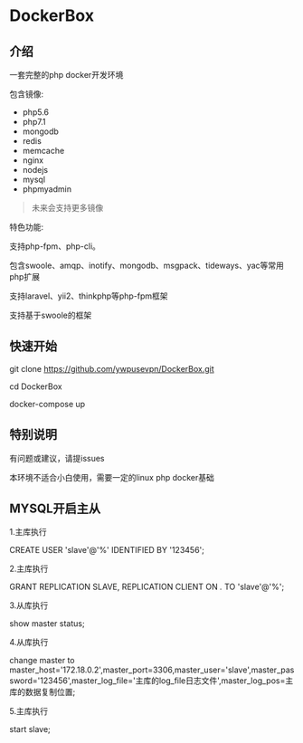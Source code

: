 # DockerBox

## 介绍

一套完整的php docker开发环境

包含镜像:

- php5.6
- php7.1
- mongodb
- redis
- memcache
- nginx
- nodejs
- mysql
- phpmyadmin

> 未来会支持更多镜像

特色功能:

支持php-fpm、php-cli。

包含swoole、amqp、inotify、mongodb、msgpack、tideways、yac等常用php扩展

支持laravel、yii2、thinkphp等php-fpm框架

支持基于swoole的框架

## 快速开始

git clone https://github.com/ywpusevpn/DockerBox.git

cd DockerBox

docker-compose up

## 特别说明

有问题或建议，请提issues

本环境不适合小白使用，需要一定的linux php docker基础

## MYSQL开启主从

1.主库执行

CREATE USER 'slave'@'%' IDENTIFIED BY '123456';

2.主库执行

GRANT REPLICATION SLAVE, REPLICATION CLIENT ON *.* TO 'slave'@'%';

3.从库执行

show master status;

4.从库执行

change master to master_host='172.18.0.2',master_port=3306,master_user='slave',master_password='123456',master_log_file='主库的log_file日志文件',master_log_pos=主库的数据复制位置;

5.主库执行

start slave;
